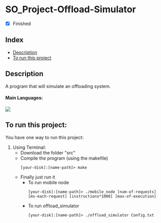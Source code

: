 # SO_Project-Offload-Simulator

- [x] Finished

## Index
- [Description](#description)
- [To run this project](#to-run-this-project)

## Description
A program that will simulate an offloading system.

#### Main Languages:
![](https://img.shields.io/badge/-C-333333?style=flat&logo=C%2B%2B&logoColor=5459E2) 

## To run this project:
You have one way to run this project:
1. Using Terminal:
    * Download the folder "src"
    * Compile the program (using the makefile)
      ```shellscript
      [your-disk]:[name-path]> make
      ```
    * Finally just run it<br>
      + To run mobile node
        ```shellscript 
        [your-disk]:[name-path]> ./mobile_node [num-of-requests] [ms-each-request] [instructions*1000] [max-of-execution]
        ``` 
      + To run offload_simulator
        ```shellscript 
        [your-disk]:[name-path]> ./offload_simulator Config.txt
        ```
